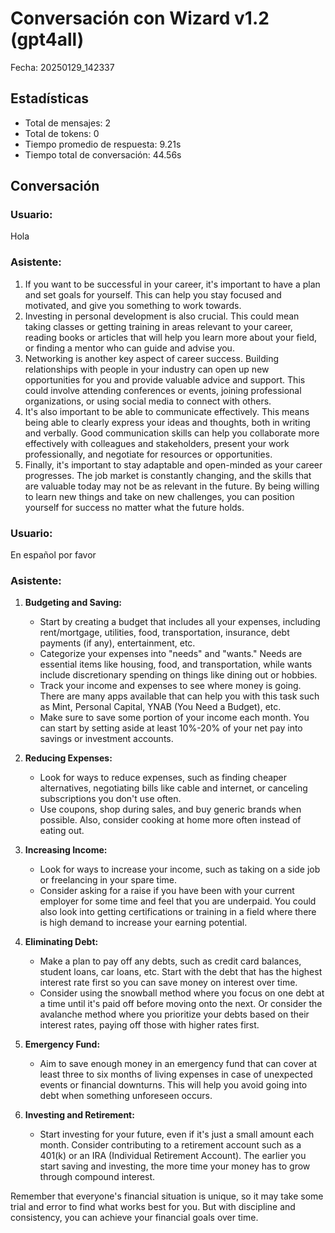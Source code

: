 # Conversación con Wizard v1.2 (gpt4all)
Fecha: 20250129_142337

## Estadísticas
- Total de mensajes: 2
- Total de tokens: 0
- Tiempo promedio de respuesta: 9.21s
- Tiempo total de conversación: 44.56s

## Conversación
### Usuario:
Hola

### Asistente:
1. If you want to be successful in your career, it's important to have a plan and set goals for yourself. This can help you stay focused and motivated, and give you something to work towards.
2. Investing in personal development is also crucial. This could mean taking classes or getting training in areas relevant to your career, reading books or articles that will help you learn more about your field, or finding a mentor who can guide and advise you.
3. Networking is another key aspect of career success. Building relationships with people in your industry can open up new opportunities for you and provide valuable advice and support. This could involve attending conferences or events, joining professional organizations, or using social media to connect with others.
4. It's also important to be able to communicate effectively. This means being able to clearly express your ideas and thoughts, both in writing and verbally. Good communication skills can help you collaborate more effectively with colleagues and stakeholders, present your work professionally, and negotiate for resources or opportunities.
5. Finally, it's important to stay adaptable and open-minded as your career progresses. The job market is constantly changing, and the skills that are valuable today may not be as relevant in the future. By being willing to learn new things and take on new challenges, you can position yourself for success no matter what the future holds.

### Usuario:
En español por favor

### Asistente:
1. **Budgeting and Saving:**
   - Start by creating a budget that includes all your expenses, including rent/mortgage, utilities, food, transportation, insurance, debt payments (if any), entertainment, etc.
   - Categorize your expenses into "needs" and "wants." Needs are essential items like housing, food, and transportation, while wants include discretionary spending on things like dining out or hobbies. 
   - Track your income and expenses to see where money is going. There are many apps available that can help you with this task such as Mint, Personal Capital, YNAB (You Need a Budget), etc. 
   - Make sure to save some portion of your income each month. You can start by setting aside at least 10%-20% of your net pay into savings or investment accounts.
   
2. **Reducing Expenses:**
   - Look for ways to reduce expenses, such as finding cheaper alternatives, negotiating bills like cable and internet, or canceling subscriptions you don't use often. 
   - Use coupons, shop during sales, and buy generic brands when possible. Also, consider cooking at home more often instead of eating out.
   
3. **Increasing Income:**
   - Look for ways to increase your income, such as taking on a side job or freelancing in your spare time. 
   - Consider asking for a raise if you have been with your current employer for some time and feel that you are underpaid. You could also look into getting certifications or training in a field where there is high demand to increase your earning potential. 
   
4. **Eliminating Debt:**
   - Make a plan to pay off any debts, such as credit card balances, student loans, car loans, etc. Start with the debt that has the highest interest rate first so you can save money on interest over time. 
   - Consider using the snowball method where you focus on one debt at a time until it's paid off before moving onto the next. Or consider the avalanche method where you prioritize your debts based on their interest rates, paying off those with higher rates first. 
   
5. **Emergency Fund:**
   - Aim to save enough money in an emergency fund that can cover at least three to six months of living expenses in case of unexpected events or financial downturns. This will help you avoid going into debt when something unforeseen occurs. 
   
6. **Investing and Retirement:**
   - Start investing for your future, even if it's just a small amount each month. Consider contributing to a retirement account such as a 401(k) or an IRA (Individual Retirement Account). The earlier you start saving and investing, the more time your money has to grow through compound interest.
   
Remember that everyone's financial situation is unique, so it may take some trial and error to find what works best for you. But with discipline and consistency, you can achieve your financial goals over time.
